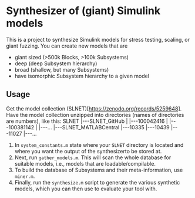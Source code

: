 # Synthesizer of (giant) Simulink models

This is a project to synthesize Simulink models for stress testing, scaling, or giant fuzzing. You can create new models that are
- giant sized (>500k Blocks, >100k Subsystems)
- deep (deep Subsystem hierarchy)
- broad (shallow, but many Subsystems)
- have isomorphic Subsystem hierarchy to a given model



## Usage
Get the model collection (SLNET)[https://zenodo.org/records/5259648]. Have the model collection unzipped into directories (names of directories are numbers), like this: 
SLNET
|---SLNET_GitHub
|     |---100042416
|     |---100381142
|     |---...
|---SLNET_MATLABCentral
      |---10335
      |---10439
      |---11027
      |---...

1. In `system_constants.m` state where your `SLNET` directory is located and where you want the output of the synthesizerto be stored at.
2. Next, run `gather_models.m`. This will scan the whole database for suitable models, i.e., models that are loadable/compilable.
3. To build the database of Subsystems and their meta-information, use `miner.m`.
4. Finally, run the `synthesize.m` script to generate the various synthetic models, which you can then use to evaluate your tool with. 
